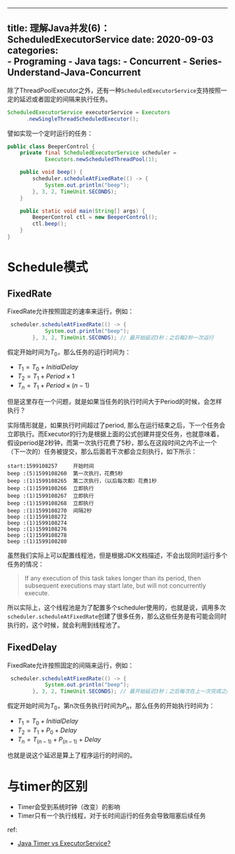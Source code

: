
---
title: 理解Java并发(6)：ScheduledExecutorService
date: 2020-09-03
categories:  
    - Programing
    - Java
tags:
    - Concurrent
    - Series-Understand-Java-Concurrent
---
除了ThreadPoolExecutor之外，还有一种`ScheduledExecutorService`支持按照一定的延迟或者固定的间隔来执行任务。

```java
ScheduledExecutorService executorService = Executors
	  .newSingleThreadScheduledExecutor();
```

<!-- more -->
譬如实现一个定时运行的任务：

```java
public class BeeperControl {
    private final ScheduledExecutorService scheduler =
            Executors.newScheduledThreadPool(1);

    public void beep() {
        scheduler.scheduleAtFixedRate(() -> {
            System.out.println("beep");
        }, 3, 2, TimeUnit.SECONDS);
    }

    public static void main(String[] args) {
        BeeperControl ctl = new BeeperControl();
        ctl.beep();
    }
}
```
#  Schedule模式
## FixedRate
FixedRate允许按照固定的速率来运行，例如：

```java
 scheduler.scheduleAtFixedRate(() -> {
            System.out.println("beep");
        }, 3, 2, TimeUnit.SECONDS); // 最开始延迟3秒；之后每2秒一次运行
```

假定开始时间为$T_0$，那么任务的运行时间为：

* $T_1 = T_0 + InitialDelay$
* $T_2 = T_1 + Period \times 1$
* $T_n = T_1 + Period \times (n - 1)$

但是这里存在一个问题，就是如果当任务的执行时间大于Period的时候，会怎样执行？

实际情形就是，如果执行时间超过了period, 那么在运行结束之后，下一个任务会立即执行。而Executor的行为是根据上面的公式创建并提交任务，也就意味着，假设period是2秒钟，而第一次执行花费了5秒，那么在这段时间之内不止一个（下一次的）任务被提交，那么后面若干次都会立刻执行，如下所示：

```
start:1599108257     开始时间
beep :(5)1599108260  第一次执行，花费5秒
beep :(1)1599108265  第二次执行，（以后每次都）花费1秒
beep :(1)1599108266  立即执行
beep :(1)1599108267  立即执行
beep :(1)1599108268  立即执行
beep :(1)1599108270  间隔2秒
beep :(1)1599108272
beep :(1)1599108274
beep :(1)1599108276
beep :(1)1599108278
beep :(1)1599108280
```

虽然我们实际上可以配置线程池，但是根据JDK文档描述，不会出现同时运行多个任务的情况：

> If any execution of this task takes longer than its period, then subsequent executions may start late, but will not concurrently execute.

所以实际上，这个线程池是为了配置多个scheduler使用的，也就是说，调用多次`scheduler.scheduleAtFixedRate`创建了很多任务，那么这些任务是有可能会同时执行的，这个时候，就会利用到线程池了。

## FixedDelay
FixedRate允许按照固定的间隔来运行，例如：

```java
 scheduler.scheduleAtFixedRate(() -> {
            System.out.println("beep");
        }, 3, 2, TimeUnit.SECONDS); // 最开始延迟3秒；之后每次在上一次完成之后延迟2秒执行
```

假定开始时间为$T_0$，第n次任务执行时间为$P_n$，那么任务的开始执行时间为：

* $T_1 = T_0 + InitialDelay$
* $T_2 = T_1 + P_0 + Delay$
* $T_n = T_(n-1) + P_(n-1) + Delay$

也就是说这个延迟是算上了程序运行的时间的。

# 与timer的区别

* Timer会受到系统时钟（改变）的影响
* Timer只有一个执行线程，对于长时间运行的任务会导致阻塞后续任务


ref:

* [Java Timer vs ExecutorService?](https://stackoverflow.com/questions/409932/java-timer-vs-executorservice)